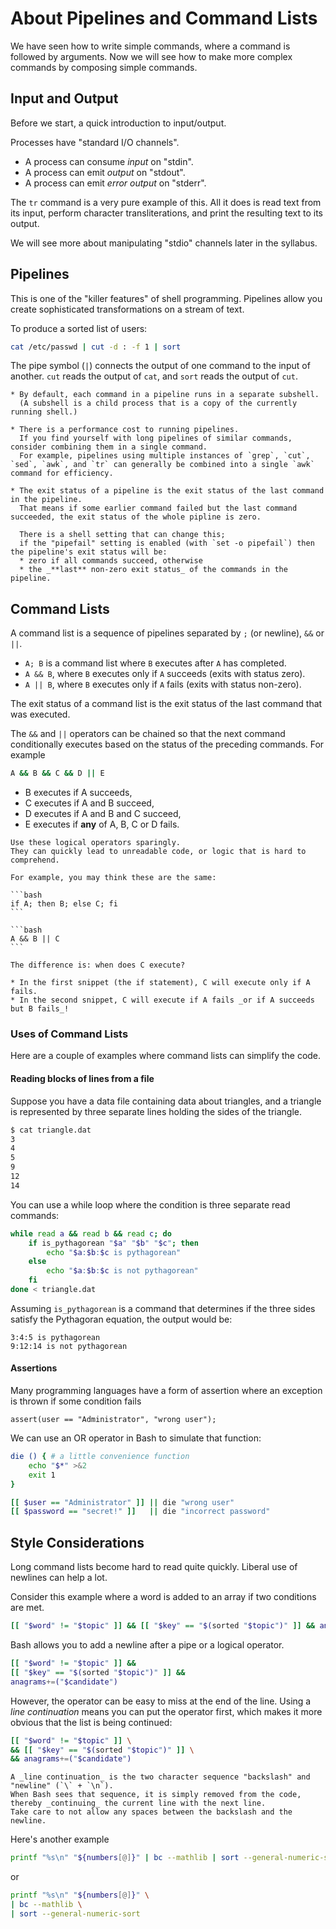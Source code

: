 # About Pipelines and Command Lists

We have seen how to write simple commands, where a command is followed by arguments.
Now we will see how to make more complex commands by composing simple commands.

## Input and Output

Before we start, a quick introduction to input/output.

Processes have "standard I/O channels".

* A process can consume _input_ on "stdin".
* A process can emit _output_ on "stdout".
* A process can emit _error output_ on "stderr".

The `tr` command is a very pure example of this.
All it does is read text from its input, perform character transliterations, and print the resulting text to its output.

We will see more about manipulating "stdio" channels later in the syllabus.

## Pipelines

This is one of the "killer features" of shell programming.
Pipelines allow you create sophisticated transformations on a stream of text.

To produce a sorted list of users:

```bash
cat /etc/passwd | cut -d : -f 1 | sort
```

The pipe symbol (`|`) connects the output of one command to the input of another.
`cut` reads the output of `cat`, and `sort` reads the output of `cut`.

~~~~exercism/advanced
* By default, each command in a pipeline runs in a separate subshell.
  (A subshell is a child process that is a copy of the currently running shell.)

* There is a performance cost to running pipelines.
  If you find yourself with long pipelines of similar commands, consider combining them in a single command.
  For example, pipelines using multiple instances of `grep`, `cut`, `sed`, `awk`, and `tr` can generally be combined into a single `awk` command for efficiency.

* The exit status of a pipeline is the exit status of the last command in the pipeline.
  That means if some earlier command failed but the last command succeeded, the exit status of the whole pipline is zero.

  There is a shell setting that can change this;
  if the "pipefail" setting is enabled (with `set -o pipefail`) then the pipeline's exit status will be:
  * zero if all commands succeed, otherwise
  * the _**last** non-zero exit status_ of the commands in the pipeline.
~~~~

## Command Lists

A command list is a sequence of pipelines separated by `;` (or newline), `&&` or `||`.

* `A; B` is a command list where `B` executes after `A` has completed.
* `A && B`, where `B` executes only if `A` succeeds (exits with status zero).
* `A || B`, where `B` executes only if `A` fails (exits with status non-zero).

The exit status of a command list is the exit status of the last command that was executed.

The `&&` and `||` operators can be chained so that the next command conditionally executes based on the status of the preceding commands.
For example

```bash
A && B && C && D || E
```

* B executes if A succeeds,
* C executes if A and B succeed,
* D executes if A and B and C succeed,
* E executes if **any** of A, B, C or D fails.

~~~~exercism/caution
Use these logical operators sparingly.
They can quickly lead to unreadable code, or logic that is hard to comprehend.

For example, you may think these are the same:

```bash
if A; then B; else C; fi
```

```bash
A && B || C
```

The difference is: when does C execute?

* In the first snippet (the if statement), C will execute only if A fails.
* In the second snippet, C will execute if A fails _or if A succeeds but B fails_!
~~~~

### Uses of Command Lists

Here are a couple of examples where command lists can simplify the code.

#### Reading blocks of lines from a file

Suppose you have a data file containing data about triangles,
and a triangle is represented by three separate lines holding the sides of the triangle.

```bash
$ cat triangle.dat
3
4
5
9
12
14
```

You can use a while loop where the condition is three separate read commands:

```bash
while read a && read b && read c; do
    if is_pythagorean "$a" "$b" "$c"; then
        echo "$a:$b:$c is pythagorean"
    else
        echo "$a:$b:$c is not pythagorean"
    fi
done < triangle.dat
```

Assuming `is_pythagorean` is a command that determines if the three sides satisfy the Pythagoran equation, the output would be:

```none
3:4:5 is pythagorean
9:12:14 is not pythagorean
```

#### Assertions

Many programming languages have a form of assertion where an exception is thrown if some condition fails

```
assert(user == "Administrator", "wrong user");
```

We can use an OR operator in Bash to simulate that function:

```bash
die () { # a little convenience function
    echo "$*" >&2
    exit 1
}

[[ $user == "Administrator" ]] || die "wrong user"
[[ $password == "secret!" ]]   || die "incorrect password"
```

## Style Considerations

Long command lists become hard to read quite quickly.
Liberal use of newlines can help a lot.

Consider this example where a word is added to an array if two conditions are met.

```bash
[[ "$word" != "$topic" ]] && [[ "$key" == "$(sorted "$topic")" ]] && anagrams+=("$candidate")
```

Bash allows you to add a newline after a pipe or a logical operator.

```bash
[[ "$word" != "$topic" ]] &&
[[ "$key" == "$(sorted "$topic")" ]] &&
anagrams+=("$candidate")
```

However, the operator can be easy to miss at the end of the line.
Using a _line continuation_ means you can put the operator first, which makes it more obvious that the list is being continued:

```bash
[[ "$word" != "$topic" ]] \
&& [[ "$key" == "$(sorted "$topic")" ]] \
&& anagrams+=("$candidate")
```

~~~~exercism/note
A _line continuation_ is the two character sequence "backslash" and "newline" (`\` + `\n`).
When Bash sees that sequence, it is simply removed from the code, thereby _continuing_ the current line with the next line.
Take care to not allow any spaces between the backslash and the newline.
~~~~

Here's another example

```bash
printf "%s\n" "${numbers[@]}" | bc --mathlib | sort --general-numeric-sort
```

or 

```bash
printf "%s\n" "${numbers[@]}" \
| bc --mathlib \
| sort --general-numeric-sort
```
